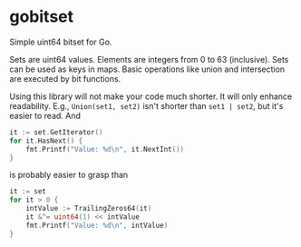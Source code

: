 # gobitset

Simple uint64 bitset for Go.

Sets are uint64 values. Elements are integers from 0 to 63 (inclusive). Sets
can be used as keys in maps. Basic operations like union and intersection are executed by
bit functions.

Using this library will not make your code much shorter. It will only enhance readability.
E.g., `Union(set1, set2)` isn't shorter than `set1 | set2`, but it's easier to read. And

```go
it := set.GetIterator()
for it.HasNext() {
    fmt.Printf("Value: %d\n", it.NextInt())
}
```
is probably easier to grasp than
```go
it := set
for it > 0 {
    intValue := TrailingZeros64(it)
    it &^= uint64(1) << intValue
    fmt.Printf("Value: %d\n", intValue)
}
```


